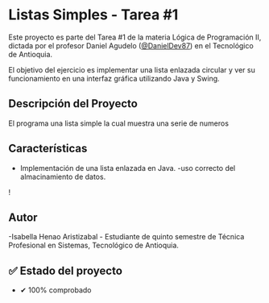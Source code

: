 # Listas  Simples - Tarea #1

Este proyecto es parte del Tarea #1 de la materia Lógica de Programación II, dictada por el profesor  Daniel Agudelo ([@DanielDev87](https://github.com/DanielDev87)) en el Tecnológico de Antioquia.

El objetivo del ejercicio es implementar una lista enlazada circular y ver su funcionamiento en una interfaz gráfica utilizando Java y Swing.

## Descripción del Proyecto

El programa una  lista simple la cual muestra una serie de numeros 


## Características
- Implementación de una lista enlazada  en Java.
-uso correcto del almacinamiento de datos.


!
## Autor
-Isabella Henao Aristizabal - Estudiante de quinto semestre de Técnica Profesional en Sistemas, Tecnológico de Antioquia.

## ✅ Estado del proyecto

- ✔ 100% comprobado
